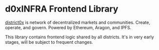 # d0xINFRA Frontend Library

[district0x](https://district0x.io) is network of decentralized markets and communities. Create, operate, and govern. Powered by Ethereum, Aragon, and IPFS.

This library contains frontend logic shared by all districts. It's in very early stages, will be subject to frequent changes.